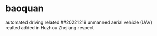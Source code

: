 # baoquan
automated driving related
##20221219
unmanned aerial vehicle (UAV) realted
added in Huzhou Zhejiang
respect
